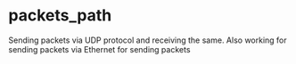 # packets_path
Sending packets via UDP protocol and receiving the same. Also working for sending packets via Ethernet for sending packets

